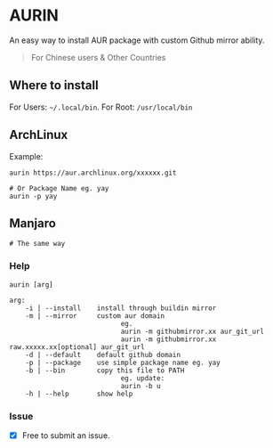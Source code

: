 # AURIN
An easy way to install AUR package with custom Github mirror ability.
> For Chinese users & Other Countries

## Where to install
For Users: `~/.local/bin`. For Root: `/usr/local/bin`

## ArchLinux
Example:
```
aurin https://aur.archlinux.org/xxxxxx.git

# Or Package Name eg. yay
aurin -p yay
```

## Manjaro
```
# The same way
```

### Help
```
aurin [arg]

arg:
    -i | --install    install through buildin mirror
    -m | --mirror     custom aur domain
                            eg.
                            aurin -m githubmirror.xx aur_git_url
                            aurin -m githubmirror.xx raw.xxxxx.xx[optional] aur_git_url
    -d | --default    default github domain
    -p | --package    use simple package name eg. yay
    -b | --bin        copy this file to PATH
                            eg. update:
                            aurin -b u
    -h | --help       show help
```

### Issue
- [x] Free to submit an issue.
